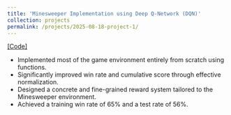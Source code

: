```yaml
---
title: 'Minesweeper Implementation using Deep Q-Network (DQN)'
collection: projects
permalink: /projects/2025-08-18-project-1/
---
```


[[Code]](https://github.com/juminsuh/24-1-MineMasters-01)

* Implemented most of the game environment entirely from scratch using functions.
* Significantly improved win rate and cumulative score through effective normalization.
* Designed a concrete and fine-grained reward system tailored to the Minesweeper environment. 
* Achieved a training win rate of 65% and a test rate of 56%.
